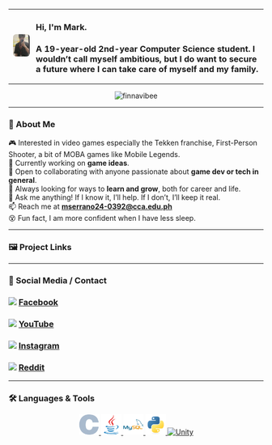 <div align="left">
  <table>
    <tr>
      <td>
        <img src="pitcha.jpg" width="100" border="2" style="border-color:white; border-radius:8px;">
      </td>
      <td>
        <h3>Hi, I'm Mark.</h3>
        <h3> A 19-year-old 2nd-year Computer Science student. I wouldn’t call myself ambitious, but I do want to secure a future where I can take care of myself and my family.</h3>
      </td>
    </tr>
  </table>
</div>

<p align="center"> 
  <img src="https://komarev.com/ghpvc/?username=finnavibee&label=Profile%20views&color=0e75b6&style=flat" alt="finnavibee" /> 
</p>

---

### 👨 About Me  

🎮 Interested in video games especially the Tekken franchise, First-Person Shooter, a bit of MOBA games like Mobile Legends.  
🔭 Currently working on **game ideas**.  
👯 Open to collaborating with anyone passionate about **game dev or tech in general**.  
🤝 Always looking for ways to **learn and grow**, both for career and life.  
💬 Ask me anything! If I know it, I’ll help. If I don’t, I’ll keep it real.  
📫 Reach me at **mserrano24-0392@cca.edu.ph**  
😵 Fun fact, I am more confident when I have less sleep.

---

### 🖼️ Project Links

---

### 👤 Social Media / Contact  

<h3>
  <img src="https://cdn.jsdelivr.net/gh/simple-icons/simple-icons/icons/facebook.svg" width="20"> 
  <a href="https://www.facebook.com/finnavibee">Facebook</a>
</h3>

<h3>
  <img src="https://cdn.jsdelivr.net/gh/simple-icons/simple-icons/icons/youtube.svg" width="20"> 
  <a href="https://www.youtube.com/@finnavibee">YouTube</a>
</h3>

<h3>
  <img src="https://cdn.jsdelivr.net/gh/simple-icons/simple-icons/icons/instagram.svg" width="20"> 
  <a href="https://www.instagram.com/finnavibee">Instagram</a>
</h3>

<h3>
  <img src="https://cdn.jsdelivr.net/gh/simple-icons/simple-icons/icons/reddit.svg" width="20"> 
  <a href="https://www.reddit.com/user/TransportationOdd791">Reddit</a>
</h3>

---

### 🛠️ Languages & Tools  
<p align="center"> 
  <a href="https://www.cprogramming.com/" target="_blank" rel="noreferrer"> 
    <img src="https://raw.githubusercontent.com/devicons/devicon/master/icons/c/c-original.svg" alt="C" width="40" height="40"/> 
  </a> 
  <a href="https://www.java.com" target="_blank" rel="noreferrer"> 
    <img src="https://raw.githubusercontent.com/devicons/devicon/master/icons/java/java-original.svg" alt="Java" width="40" height="40"/> 
  </a> 
  <a href="https://www.mysql.com/" target="_blank" rel="noreferrer"> 
    <img src="https://raw.githubusercontent.com/devicons/devicon/master/icons/mysql/mysql-original-wordmark.svg" alt="MySQL" width="40" height="40"/> 
  </a> 
  <a href="https://www.python.org" target="_blank" rel="noreferrer"> 
    <img src="https://raw.githubusercontent.com/devicons/devicon/master/icons/python/python-original.svg" alt="Python" width="40" height="40"/> 
  </a> 
  <a href="https://unity.com/" target="_blank" rel="noreferrer"> 
    <img src="https://www.vectorlogo.zone/logos/unity3d/unity3d-icon.svg" alt="Unity" width="40" height="40"/> 
  </a> 
</p>
